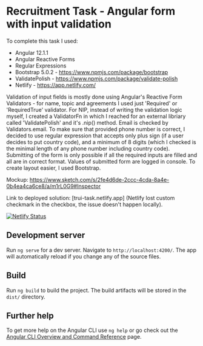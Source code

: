 # Recruitment Task - Angular form with input validation 

To complete this task I used:

* Angular 12.1.1
* Angular Reactive Forms 
* Regular Expressions
* Bootstrap 5.0.2 - https://www.npmjs.com/package/bootstrap
* ValidatePolish - https://www.npmjs.com/package/validate-polish
* Netlify - https://app.netlify.com/

Validation of input fields is mostly done using Angular's Reactive Form Validators - for name, topic and agreements I used just 'Required' or 'RequiredTrue' validator. For NIP, instead of writing the validation logic myself, I created a ValidatorFn in which I reached for an external libriary called 'ValidatePolish' and it's .nip() method. Email is checked by Validators.email. To make sure that provided phone number is correct, I decided to use regular expression that accepts only plus sign (if a user decides to put country code), and a minimum of 8 digits (which I checked is the minimal length of any phone number including country code). Submitting of the form is only possible if all the required inputs are filled and all are in correct format. Values of submitted form are logged in console. To create layout easier, I used Bootstrap.

Mockup: https://www.sketch.com/s/2fe4d6de-2ccc-4cda-8a4e-0b4ea4ca6ce8/a/m1rL0G9#Inspector

Link to deployed solution: [trui-task.netlify.app] (Netlify lost custom checkmark in the checkbox, the issue doesn't happen locally).

[![Netlify Status](https://api.netlify.com/api/v1/badges/8faa167d-7280-4dc7-b9d9-aed1f4607aae/deploy-status)](https://app.netlify.com/sites/trui-task/deploys)

## Development server

Run `ng serve` for a dev server. Navigate to `http://localhost:4200/`. The app will automatically reload if you change any of the source files.

## Build

Run `ng build` to build the project. The build artifacts will be stored in the `dist/` directory.

## Further help

To get more help on the Angular CLI use `ng help` or go check out the [Angular CLI Overview and Command Reference](https://angular.io/cli) page.
